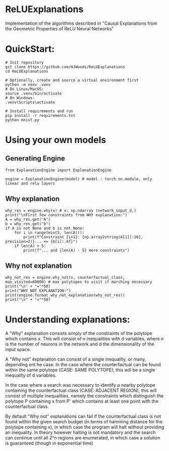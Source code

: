 # ReLUExplanations
Implementation of the algorithms described in "Causal Explanations from the Geometric Properties of ReLU Neural Networks"

# QuickStart:
```
# Init repository
git clone https://github.com/HJWoods/ReLUExplanations
cd ReLUExplanations

# Optionally, create and source a virtual environment first
python -m venv .venv
# On Linux/MacOS:
source .venv/bin/activate
# On Windows:
.venv\Scripts\activate

# Install requirements and run
pip install -r requirements.txt
python mnist.py
```

# Using your own models
## Generating Engine
```
from ExplanationEngine import ExplanationEngine

engine = ExplanationEngine(model) # model : torch.nn.module, only linear and relu layers
```
## Why explanation
```
why_res = engine.why(x) # x: np.ndarray (network_input_d,)
print("\nFirst few constraints from WHY explanation:")
A = why_res.get("A")
b = why_res.get("b")
if A is not None and b is not None:
    for i in range(min(5, len(A))):
        print(f"Constraint {i+1}: {np.array2string(A[i][:10], precision=2)}... <= {b[i]:.4f}")
    if len(A) > 5:
        print(f"... and {len(A) - 5} more constraints")
```
## Why not explanation
```
why_not_res = engine.why_not(x, counterfactual_class, max_visited=60000) # max polytopes to visit if marching necessary
print("\n" + "="*50)
print("WHY NOT EXPLANATION:")
print(engine.format_why_not_explanation(why_not_res))
print("\n" + "="*50)
```

# Understanding explanations:
A "Why" explanation consists simply of the constraints of the polytope which contains x.
This will consist of n inequalities with d variables, where n is the number of neurons in the network and d the dimensionality of
the input space.

A "Why not" explanation can consist of a single inequality, or many, depending ont he case.
In the case where the counterfactual can be found within the same polytope (CASE: SAME POLYTOPE), this will be a single
inequality of d variables.

In the case where a search was necessary to identify a nearby polytope containing the counterfactual class (CASE: ADJACENT REGION), this will consist of multiple inequalities, namely the constraints which distinguish the polytope P containing x from P' which contains at least one point with the counterfactual class.

By default "Why not" explanations can fail if the counterfactual class is not found within the given search budget (in terms of hamming distance for the polytope containing x), in which case the program will halt without providing an inequality. In theory however halting is not mandatory and the search can continue until all 2^n regions are enumerated, in which case a solution is guaranteed (though in exponential time)
